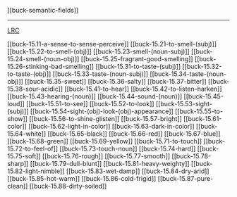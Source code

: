 [[buck-semantic-fields]]

---

[LRC](https://lrc.la.utexas.edu/lex/semantic/category/SP)

[[buck-15.11-a-sense-to-sense-perceive]]
[[buck-15.21-to-smell-(subj)]]
[[buck-15.22-to-smell-(obj)]]
[[buck-15.23-smell-(noun-subj)]]
[[buck-15.24-smell-(noun-obj)]]
[[buck-15.25-fragrant-good-smelling]]
[[buck-15.26-stinking-bad-smelling]]
[[buck-15.31-to-taste-(subj)]]
[[buck-15.32-to-taste-(obj)]]
[[buck-15.33-taste-(noun-subj)]]
[[buck-15.34-taste-(noun-obj)]]
[[buck-15.35-sweet]]
[[buck-15.36-salty]]
[[buck-15.37-bitter]]
[[buck-15.38-sour-acidic]]
[[buck-15.41-to-hear]]
[[buck-15.42-to-listen-harken]]
[[buck-15.43-hearing-(noun)]]
[[buck-15.44-sound-(noun)]]
[[buck-15.45-loud]]
[[buck-15.51-to-see]]
[[buck-15.52-to-look]]
[[buck-15.53-sight-(subj)]]
[[buck-15.54-sight-(obj)-look-(obj)-appearance]]
[[buck-15.55-to-show]]
[[buck-15.56-to-shine-glisten]]
[[buck-15.57-bright]]
[[buck-15.61-color]]
[[buck-15.62-light-in-color]]
[[buck-15.63-dark-in-color]]
[[buck-15.64-white]]
[[buck-15.65-black]]
[[buck-15.66-red]]
[[buck-15.67-blue]]
[[buck-15.68-green]]
[[buck-15.69-yellow]]
[[buck-15.71-to-touch]]
[[buck-15.72-to-feel-of]]
[[buck-15.73-touch-noun]]
[[buck-15.74-hard]]
[[buck-15.75-soft]]
[[buck-15.76-rough]]
[[buck-15.77-smooth]]
[[buck-15.78-sharp]]
[[buck-15.79-dull-blunt]]
[[buck-15.81-heavy-weighty]]
[[buck-15.82-light-nimble]]
[[buck-15.83-wet-damp]]
[[buck-15.84-dry-arid]]
[[buck-15.85-hot-warm]]
[[buck-15.86-cold-frigid]]
[[buck-15.87-pure-clean]]
[[buck-15.88-dirty-soiled]]